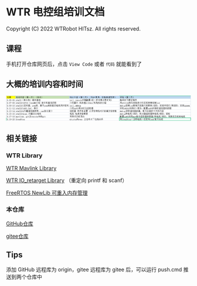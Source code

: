 # WTR 电控组培训文档

Copyright (C) 2022 WTRobot HITsz. All rights reserved. 

## 课程
手机打开仓库网页后，点击 `View Code` 或者 `代码` 就能看到了

## 大概的培训内容和时间

![电控培训日程](电控培训日程.png)

## 相关链接

### WTR Library

[WTR Mavlink Library](https://github.com/MirTITH/WTR-Mavlink-Library)

[WTR IO_retarget Library](https://github.com/MirTITH/WTR-IO_retarget-Library) （重定向 printf 和 scanf）

[FreeRTOS NewLib 可重入内存管理](https://github.com/MirTITH/FreeRTOS_helpers)

### 本仓库

[GitHub仓库](https://github.com/MirTITH/WTR-EC-Training)

[gitee仓库](https://gitee.com/tithchan/wtr-ec-training)

## Tips

添加 GitHub 远程库为 origin，gitee 远程库为 gitee 后，可以运行 push.cmd 推送到两个仓库中